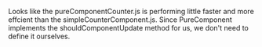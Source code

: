 Looks like the pureComponentCounter.js is performing little faster and more effcient than the simpleCounterComponent.js. Since PureComponent implements the shouldComponentUpdate method for us, we don't need to define it ourselves.